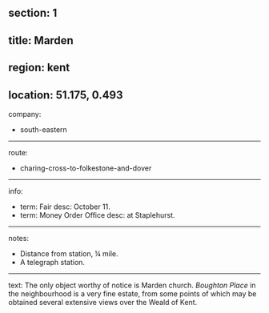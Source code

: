 section: 1
----
title: Marden
----
region: kent
----
location: 51.175, 0.493
----
company:
- south-eastern
----
route:
- charing-cross-to-folkestone-and-dover
----
info:
- term: Fair
  desc: October 11.
- term: Money Order Office
  desc: at Staplehurst.
----
notes:
- Distance from station, ¼ mile.
- A telegraph station.
----
text: The only object worthy of notice is Marden church. *Boughton Place* in the neighbourhood is a very fine estate, from some points of which may be obtained several extensive views over the Weald of Kent.
